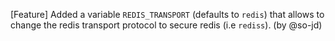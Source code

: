 [Feature] Added a variable `REDIS_TRANSPORT` (defaults to `redis`) that allows to change the redis transport protocol to secure redis (i.e `rediss`). (by @so-jd) 